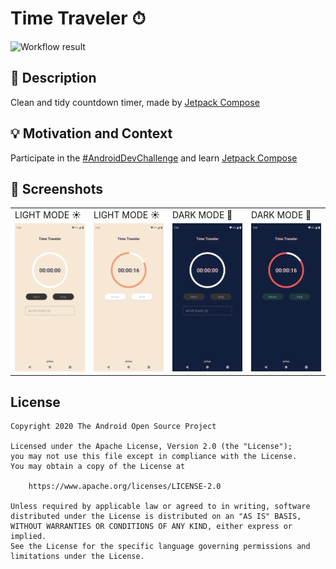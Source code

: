 # Time Traveler ⏱

<!--- Replace <OWNER> with your Github Username and <REPOSITORY> with the name of your repository. -->
<!--- You can find both of these in the url bar when you open your repository in github. -->
![Workflow result](https://github.com/plain-dev/TimeTraveler/workflows/Check/badge.svg)


## :scroll: Description
<!--- Describe your app in one or two sentences -->
Clean and tidy countdown timer, made by [Jetpack Compose](https://developer.android.google.cn/jetpack/compose)

## :bulb: Motivation and Context
<!--- Optionally point readers to interesting parts of your submission. -->
<!--- What are you especially proud of? -->
Participate in the [#AndroidDevChallenge](https://developer.android.com/dev-challenge) and learn [Jetpack Compose](https://developer.android.google.cn/jetpack/compose)

## :camera_flash: Screenshots
<!-- You can add more screenshots here if you like -->

<table>
    <tr>
        <td>LIGHT MODE ☀</td>
        <td>LIGHT MODE ☀</td>
        <td>DARK MODE 🌙</td>
        <td>DARK MODE 🌙</td>
   </tr>
    <tr>
        <td ><img src='/results/screenshot_1.png' /></td>
        <td ><img src='/results/screenshot_2.png' /></td>
        <td ><img src='/results/screenshot_dark_1.png' /></td>
        <td ><img src='/results/screenshot_dark_2.png' /></td>
    </tr>
</table>

## License
```
Copyright 2020 The Android Open Source Project

Licensed under the Apache License, Version 2.0 (the "License");
you may not use this file except in compliance with the License.
You may obtain a copy of the License at

    https://www.apache.org/licenses/LICENSE-2.0

Unless required by applicable law or agreed to in writing, software
distributed under the License is distributed on an "AS IS" BASIS,
WITHOUT WARRANTIES OR CONDITIONS OF ANY KIND, either express or implied.
See the License for the specific language governing permissions and
limitations under the License.
```